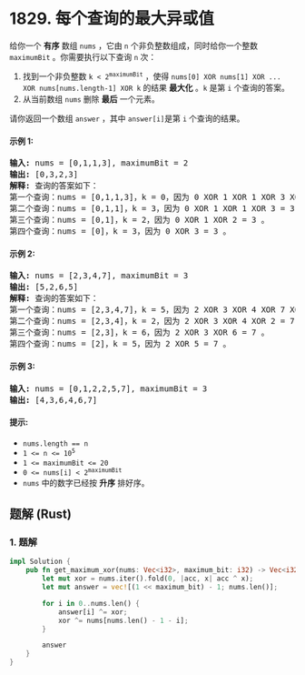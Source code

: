 # 1829. 每个查询的最大异或值
给你一个 **有序** 数组 `nums` ，它由 `n` 个非负整数组成，同时给你一个整数 `maximumBit` 。你需要执行以下查询 `n` 次：

1. 找到一个非负整数 <code>k < 2<sup>maximumBit</sup></code> ，使得 `nums[0] XOR nums[1] XOR ... XOR nums[nums.length-1] XOR k` 的结果 **最大化** 。`k` 是第 `i` 个查询的答案。
2. 从当前数组 `nums` 删除 **最后** 一个元素。

请你返回一个数组 `answer` ，其中 `answer[i]`是第 `i` 个查询的结果。

#### 示例 1:
<pre>
<strong>输入:</strong> nums = [0,1,1,3], maximumBit = 2
<strong>输出:</strong> [0,3,2,3]
<strong>解释:</strong> 查询的答案如下：
第一个查询：nums = [0,1,1,3]，k = 0，因为 0 XOR 1 XOR 1 XOR 3 XOR 0 = 3 。
第二个查询：nums = [0,1,1]，k = 3，因为 0 XOR 1 XOR 1 XOR 3 = 3 。
第三个查询：nums = [0,1]，k = 2，因为 0 XOR 1 XOR 2 = 3 。
第四个查询：nums = [0]，k = 3，因为 0 XOR 3 = 3 。
</pre>

#### 示例 2:
<pre>
<strong>输入:</strong> nums = [2,3,4,7], maximumBit = 3
<strong>输出:</strong> [5,2,6,5]
<strong>解释:</strong> 查询的答案如下：
第一个查询：nums = [2,3,4,7]，k = 5，因为 2 XOR 3 XOR 4 XOR 7 XOR 5 = 7。
第二个查询：nums = [2,3,4]，k = 2，因为 2 XOR 3 XOR 4 XOR 2 = 7 。
第三个查询：nums = [2,3]，k = 6，因为 2 XOR 3 XOR 6 = 7 。
第四个查询：nums = [2]，k = 5，因为 2 XOR 5 = 7 。
</pre>

#### 示例 3:
<pre>
<strong>输入:</strong> nums = [0,1,2,2,5,7], maximumBit = 3
<strong>输出:</strong> [4,3,6,4,6,7]
</pre>

#### 提示:
* `nums.length == n`
* <code>1 <= n <= 10<sup>5</sup></code>
* `1 <= maximumBit <= 20`
* <code>0 <= nums[i] < 2<sup>maximumBit</sup></code>
* `nums` 中的数字已经按 **升序** 排好序。

## 题解 (Rust)

### 1. 题解
```Rust
impl Solution {
    pub fn get_maximum_xor(nums: Vec<i32>, maximum_bit: i32) -> Vec<i32> {
        let mut xor = nums.iter().fold(0, |acc, x| acc ^ x);
        let mut answer = vec![(1 << maximum_bit) - 1; nums.len()];

        for i in 0..nums.len() {
            answer[i] ^= xor;
            xor ^= nums[nums.len() - 1 - i];
        }

        answer
    }
}
```
